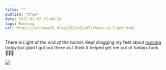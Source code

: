 ```yaml
---
title: ""
publish: "true"
date: 2022-02-07 15:49:28
tags: Running
url: https://ericmwalk.blog/2022/02/07/there-is-light.html
---
```


There is *Light at the end of the tunnel*. Kept dragging my feet about [running](https://www.strava.com/activities/6647142737) today but glad I got out there as I think it helped get me out of todays funk. 🏃🏻‍♂️


![](https://ericmwalk.blog/uploads/2022/053e785392.jpg)